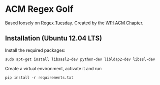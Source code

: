 ACM Regex Golf
==============

Based loosely on [Regex Tuesday](http://callumacrae.github.com/regex-tuesday/). Created by the [WPI ACM Chapter](http://acm.wpi.edu).

Installation (Ubuntu 12.04 LTS)
-------------------------------

Install the required packages:

    sudo apt-get install libsasl2-dev python-dev libldap2-dev libssl-dev

Create a virtual environment, activate it and run

	pip install -r requirements.txt
